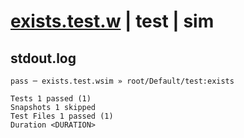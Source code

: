 # [exists.test.w](../../../../../../examples/tests/sdk_tests/bucket/exists.test.w) | test | sim

## stdout.log
```log
pass ─ exists.test.wsim » root/Default/test:exists

Tests 1 passed (1)
Snapshots 1 skipped
Test Files 1 passed (1)
Duration <DURATION>
```


